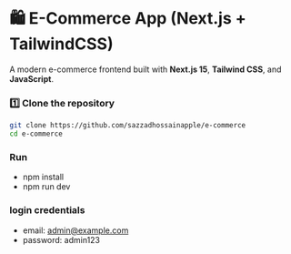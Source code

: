 # 🛍️ E-Commerce App (Next.js + TailwindCSS)

A modern e-commerce frontend built with **Next.js 15**, **Tailwind CSS**, and **JavaScript**.

### 1️⃣ Clone the repository

```bash
git clone https://github.com/sazzadhossainapple/e-commerce
cd e-commerce
```

### Run

-   npm install
-   npm run dev

### login credentials

-   email: admin@example.com
-   password: admin123
